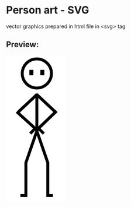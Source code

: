 # Person art - SVG
vector graphics prepared in html file in \<svg\> tag
## Preview:
![preview](preview.PNG?raw=true)
